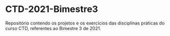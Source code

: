 # CTD-2021-Bimestre3
Repositório contendo os projetos e os exercícios das disciplinas práticas do curso CTD, referentes ao Bimestre 3 de 2021.
